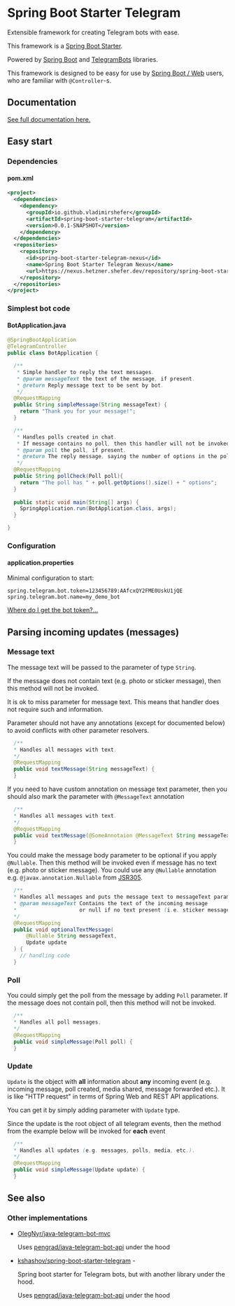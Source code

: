 # Spring Boot Starter Telegram

Extensible framework for creating Telegram bots with ease.

This framework is a [Spring Boot Starter](https://www.geeksforgeeks.org/spring-boot-starters/).

Powered by [Spring Boot](https://github.com/spring-projects/spring-boot) and 
[TelegramBots](https://github.com/rubenlagus/TelegramBots) libraries.

This framework is designed to be easy for use by [Spring Boot / Web](https://spring.io/guides/gs/spring-boot/) users, who are familiar with `@Controller`-s.

## Documentation

[See full documentation here.](https://vladimirshefer.github.io/spring-boot-starter-telegram/)

## Easy start

### Dependencies

#### pom.xml
```xml
<project>
  <dependencies>
    <dependency>
      <groupId>io.github.vladimirshefer</groupId>
      <artifactId>spring-boot-starter-telegram</artifactId>
      <version>0.0.1-SNAPSHOT</version>
    </dependency>
  </dependencies>
  <repositories>
    <repository>
      <id>spring-boot-starter-telegram-nexus</id>
      <name>Spring Boot Starter Telegram Nexus</name>
      <url>https://nexus.hetzner.shefer.dev/repository/spring-boot-starter-telegram/</url>
    </repository>
  </repositories>
</project>
```


### Simplest bot code

#### BotApplication.java
```java
@SpringBootApplication
@TelegramController
public class BotApplication {

  /**
   * Simple handler to reply the text messages.
   * @param messageText the text of the message, if present.
   * @return Reply message text to be sent by bot.
   */
  @RequestMapping
  public String simpleMessage(String messageText) {
    return "Thank you for your message!";
  }

  /**
   * Handles polls created in chat.
   * If message contains no poll, then this handler will not be invoked.
   * @param poll the poll, if present.
   * @return The reply message, saying the number of options in the poll.
   */
  @RequestMapping
  public String pollCheck(Poll poll){
    return "The poll has " + poll.getOptions().size() + " options";
  }
  
  public static void main(String[] args) {
    SpringApplication.run(BotApplication.class, args);
  }

}
```

### Configuration

#### application.properties

Minimal configuration to start:
```properties
spring.telegram.bot.token=123456789:AAfcxQY2FME0UskU1jQE
spring.telegram.bot.name=my_demo_bot
```
[Where do I get the bot token?...](https://core.telegram.org/bots#6-botfather)

## Parsing incoming updates (messages)

### Message text
The message text will be passed to the parameter of type `String`.

If the message does not contain text (e.g. photo or sticker message), 
then this method will not be invoked.

It is ok to miss parameter for message text. This means that handler does not require such and information.

Parameter should not have any annotations (except for documented below) 
to avoid conflicts with other parameter resolvers.
```java
  /**
  * Handles all messages with text.
  */
  @RequestMapping
  public void textMessage(String messageText) {
  }
```

If you need to have custom annotation on message text parameter, 
then you should also mark the parameter with `@MessageText` annotation

```java
  /**
  * Handles all messages with text.
  */
  @RequestMapping
  public void textMessage(@SomeAnnotaion @MessageText String messageText) {
  }
```

You could make the message body parameter to be optional if you apply `@Nullable`.
Then this method will be invoked even if message has no text (e.g. photo or sticker message).
You could use any `@Nullable` annotation e.g. 
`@javax.annotation.Nullable` from [JSR305](https://mvnrepository.com/artifact/com.google.code.findbugs/jsr305).

```java
  /**
  * Handles all messages and puts the message text to messageText parameter if present.
  * @param messageText Contains the text of the incoming message 
  *                    or null if no text present (i.e. sticker message).
  */
  @RequestMapping
  public void optionalTextMessage(
      @Nullable String messageText,
      Update update
  ) {
    // handling code
  }
```

### Poll
You could simply get the poll from the message by adding `Poll` parameter.
If the message does not contain poll, then this method will not be invoked.
```java
  /**
  * Handles all poll messages.
  */
  @RequestMapping
  public void simpleMessage(Poll poll) {
  }
```

### Update
`Update` is the object with **all** information about **any** incoming event 
(e.g. incoming message, poll created, media shared, message forwarded etc.).
It is like "HTTP request" in terms of Spring Web and REST API applications.

You can get it by simply adding parameter with `Update` type.

Since the update is the root object of all telegram events, then the method from the example below will be invoked for **each** event 
```java
  /**
  * Handles all updates (e.g. messages, polls, media, etc.).
  */
  @RequestMapping
  public void simpleMessage(Update update) {
  }
```


## See also

### Other implementations
- [OlegNyr/java-telegram-bot-mvc](https://github.com/OlegNyr/java-telegram-bot-mvc)
  
  Uses [pengrad/java-telegram-bot-api](https://github.com/pengrad/java-telegram-bot-api) under the hood
  
  
- [kshashov/spring-boot-starter-telegram](https://github.com/kshashov/spring-boot-starter-telegram/) - 

  Spring boot starter for Telegram bots, but with another library under the hood.
  
  Uses [pengrad/java-telegram-bot-api](https://github.com/pengrad/java-telegram-bot-api) under the hood
  
